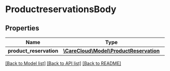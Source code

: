 # ProductreservationsBody

## Properties
Name | Type | Description | Notes
------------ | ------------- | ------------- | -------------
**product_reservation** | [**\CareCloud\Model\ProductReservation**](ProductReservation.md) |  | 

[[Back to Model list]](../../README.md#documentation-for-models) [[Back to API list]](../../README.md#documentation-for-api-endpoints) [[Back to README]](../../README.md)

